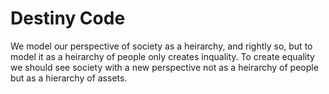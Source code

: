 # Destiny Code

We model our perspective of society as a heirarchy, and rightly so, but to model it as a heirarchy of people only creates inquality. To create equality we should see society with a new perspective not as a heirarchy of people but as a hierarchy of assets. 

